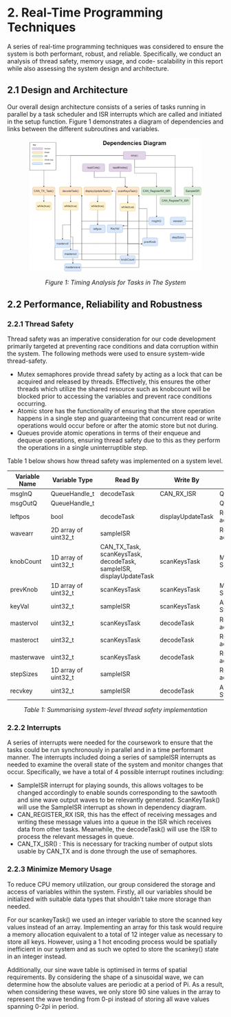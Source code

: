 # 2. Real-Time Programming Techniques

A series of real-time programming techniques was considered to ensure the system is both performant, robust, and reliable. Specifically, we conduct an analysis of thread safety, memory usage, and code- scalability in this report while also assessing the system design and architecture.     

## 2.1 Design and Architecture

Our overall design architecture consists of a series of tasks running in parallel by a task scheduler and ISR interrupts which are called and initiated in the setup function. Figure 1 demonstrates a diagram of dependencies and links between the different subroutines and variables.  


<p align="center">
<img src="/Images/Dependencies Diagram Emb CW2.png" width="400" alt="Figure 1: Links between the different subroutines and variables">
  
  <p align="center">
    <em>
  Figure 1: Timing Analysis for Tasks in The System
    </em>
 </p>
</p>


## 2.2 Performance, Reliability and Robustness

### 2.2.1 Thread Safety

Thread safety was an imperative consideration for our code development primarily targeted at preventing race conditions and data corruption within the system. The following methods were used to ensure system-wide thread-safety.  

* Mutex semaphores provide thread safety by acting as a lock that can be acquired and released by threads. Effectively, this ensures the other threads which utilize the shared resource such as knobcount will be blocked prior to accessing the variables and prevent race conditions occurring. 
* Atomic store has the functionality of ensuring that the store operation happens in a single step and guaranteeing that concurrent read or write operations would occur before or after the atomic store but not during.   
* Queues provide atomic operations in terms of their enqueue and dequeue operations, ensuring thread safety due to this as they perform the operations in a single uninterruptible step. 

Table 1 below shows how thread safety was implemented on a system level.  

| Variable Name | Variable Type        | Read By               | Write By                                | Access Method       |
| ------------- | --------------------| --------------------------| ----------------------------------|---------------------|
| msgInQ        | QueueHandle_t        | decodeTask           | CAN_RX_ISR                              | Queue               |
| msgOutQ       | QueueHandle_t        |                      |                                         | Queue               |
| leftpos       | bool                 | decodeTask           | displayUpdateTask                       | Regular access      |
| wavearr       | 2D array of uint32_t | sampleISR            |                                         | Regular access      |
| knobCount     | 1D array of uint32_t | CAN_TX_Task, scanKeysTask, decodeTask, sampleISR, displayUpdateTask          | scanKeysTask               | Mutex, Semaphore    |
| prevKnob      | 1D array of uint32_t | scanKeysTask         | scanKeysTask                            | Mutex, Semaphore    |
| keyVal        | uint32_t             | sampleISR            | scanKeysTask                            | Atomic Store        |
| mastervol     | uint32_t             | scanKeysTask         | decodeTask                              | Regular access      |
| masteroct     | uint32_t             | scanKeysTask         | decodeTask                              | Regular access      |
| masterwave    | uint32_t             | scanKeysTask         | decodeTask                              | Regular access      |
| stepSizes     | 1D array of uint32_t | sampleISR            |                                         | Regular access      |
| recvkey     | uint32_t | sampleISR            | decodeTask                                        | Atomic Store     |


  <p align="center">
    <em>
  Table 1: Summarising system-level thread safety implementation 
    </em>
 </p>
 
 
### 2.2.2 Interrupts 
A series of interrupts were needed for the coursework to ensure that the tasks could be run synchronously in parallel and in a time performant manner. The interrupts included doing a series of sampleISR interrupts as needed to examine the overall state of the system and monitor changes that occur. Specifically, we have a total of 4 possible interrupt routines including: 
- SampleISR interrupt for playing sounds, this allows voltages to be changed accordingly to enable sounds corresponding to the sawtooth and sine wave output waves to be relevantly generated. ScanKeyTask() will use the SampleISR interrupt as shown in dependency diagram. 
- CAN_REGISTER_RX ISR, this has the effect of receiving messages and writing these message values into a queue in the ISR which receives data from other tasks. Meanwhile, the decodeTask() will use the ISR to process the relevant messages in queue. 
- CAN_TX_ISR() : This is necessary for tracking number of output slots usable by CAN_TX and is done through the use of semaphores.  
 
### 2.2.3 Minimize Memory Usage

To reduce CPU memory utilization, our group considered the storage and access of variables within the system. Firstly, all our variables should be initialized with suitable data types that shouldn't take more storage than needed.  

For our scankeyTask() we used an integer variable to store the scanned key values instead of an array. Implementing an array for this task would require a memory allocation equivalent to a total of 12 integer value as necessary to store all keys. However, using a 1 hot encoding process would be spatially inefficient in our system and as such we opted to store the scankey() state in an integer instead.  

Additionally, our sine wave table is optimised in terms of spatial requirements. By considering the shape of a sinusoidal wave, we can determine how the absolute values are periodic at a period of Pi. As a result, when considering these waves, we only store 90 sine values in the array to represent the wave tending from 0-pi instead of storing all wave values spanning 0-2pi in period.   
